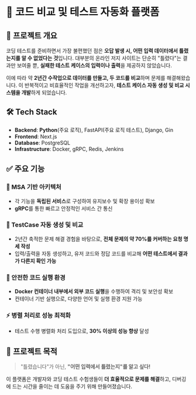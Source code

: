 # 🧪 코드 비교 및 테스트 자동화 플랫폼

## 📌 프로젝트 개요

코딩 테스트를 준비하면서 가장 불편했던 점은 **오답 발생 시, 어떤 입력 데이터에서 틀렸는지를 알 수 없었다는 것**입니다. 대부분의 온라인 저지 사이트는 단순히 "틀렸다"는 결과만 보여줄 뿐, **실패한 테스트 케이스의 입력이나 출력**을 제공하지 않았습니다.

이에 따라 약 **2년간 수작업으로 데이터를 만들고, 두 코드를 비교**하며 문제를 해결해왔습니다. 이 반복적이고 비효율적인 작업을 개선하고자, **테스트 케이스 자동 생성 및 비교 시스템을 개발**하게 되었습니다.

## 🛠️ Tech Stack

- **Backend**: **Python**(주요 로직), FastAPI(주요 로직 테스트), Django, Gin
- **Frontend**: Next.js
- **Database**: PostgreSQL
- **Infrastructure**: Docker, gRPC, Redis, Jenkins

## ✅ 주요 기능

### 🔧 MSA 기반 아키텍처

- 각 기능을 **독립된 서비스**로 구성하여 유지보수 및 확장 용이성 확보
- **gRPC**를 통한 빠르고 안정적인 서비스 간 통신

### 🧪 TestCase 자동 생성 및 비교

- 2년간 축적한 문제 해결 경험을 바탕으로, **전체 문제의 약 70%를 커버하는 요청 명세 작성**
- 입력/출력을 자동 생성하고, 유저 코드와 정답 코드를 비교해 **어떤 테스트에서 결과가 다른지 확인 가능**

### 🐳 안전한 코드 실행 환경

- **Docker 컨테이너 내부에서 외부 코드 실행**을 수행하여 격리 및 보안성 확보
- 컨테이너 기반 실행으로, 다양한 언어 및 실행 환경 지원 가능

### ⚡ 병렬 처리로 성능 최적화

- 테스트 수행 병렬화 처리 도입으로, **30% 이상의 성능 향상** 달성

## 🚀 프로젝트 목적

> "틀렸습니다"가 아닌, **"어떤 입력에서 틀렸는지"를 알고 싶다!**

이 플랫폼은 개발자와 코딩 테스트 수험생들이 **더 효율적으로 문제를 해결**하고, 디버깅에 드는 시간을 줄이는 데 도움을 주기 위해 만들어졌습니다.
